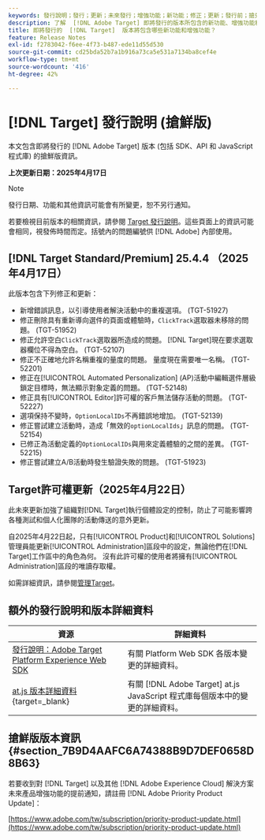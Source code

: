 ```yaml
---
keywords: 發行說明；發行；更新；未來發行；增強功能；新功能；修正；更新；發行前；搶先使用
description: 了解  [!DNL Adobe Target] 即將發行的版本所包含的新功能、增強功能和修正，其中包括 SDK、API 和 JavaScript 程式庫。
title: 即將發行的  [!DNL Target]  版本將包含哪些新功能和增強功能？
feature: Release Notes
exl-id: f2783042-f6ee-4f73-b487-ede11d55d530
source-git-commit: cd25bda52b7a1b916a73ca5e531a7134ba8cef4e
workflow-type: tm+mt
source-wordcount: '416'
ht-degree: 42%

---
```


# [!DNL Target] 發行說明 (搶鮮版)

本文包含即將發行的 [!DNL Adobe Target] 版本 (包括 SDK、API 和 JavaScript 程式庫) 的搶鮮版資訊。

**上次更新日期：2025年4月17日**

>[!NOTE]
>
>發行日期、功能和其他資訊可能會有所變更，恕不另行通知。
>
>若要檢視目前版本的相關資訊，請參閱 [Target 發行說明](release-notes.md)。這些頁面上的資訊可能會相同，視發佈時間而定。括號內的問題編號供 [!DNL Adobe] 內部使用。

## [!DNL Target Standard/Premium] 25.4.4 （2025年4月17日）

此版本包含下列修正和更新：

* 新增錯誤訊息，以引導使用者解決活動中的重複選項。 (TGT-51927)
* 修正刪除具有重新導向選件的頁面或體驗時，`ClickTrack`選取器未移除的問題。 (TGT-51952)
* 修正允許空白`ClickTrack`選取器所造成的問題。 [!DNL Target]現在要求選取器欄位不得為空白。 (TGT-52107)
* 修正不正確地允許名稱重複的量度的問題。 量度現在需要唯一名稱。 (TGT-52201)
* 修正在[!UICONTROL Automated Personalization] (AP)活動中編輯選件層級鎖定目標時，無法顯示對象定義的問題。 (TGT-52148)
* 修正具有[!UICONTROL Editor]許可權的客戶無法儲存活動的問題。 (TGT-52227)
* 選項保持不變時，`OptionLocalIDs`不再錯誤地增加。 (TGT-52139)
* 修正嘗試建立活動時，造成「無效的`optionLocalIds`」訊息的問題。 (TGT-52154)
* 已修正為活動定義的`OptionLocalIDs`與用來定義體驗的之間的差異。 (TGT-52215)
* 修正嘗試建立A/B活動時發生驗證失敗的問題。 (TGT-51923)

## Target許可權更新（2025年4月22日）

此未來更新加強了組織對[!DNL Target]執行個體設定的控制，防止了可能影響跨各種測試和個人化團隊的活動傳送的意外更新。

自2025年4月22日起，只有[!UICONTROL Product]和[!UICONTROL Solutions]管理員能更新[!UICONTROL Administration]區段中的設定，無論他們在[!DNL Target]工作區中的角色為何。 沒有此許可權的使用者將擁有[!UICONTROL Administration]區段的唯讀存取權。

如需詳細資訊，請參閱[管理Target](/help/main/administrating-target/start-target.md)。

## 額外的發行說明和版本詳細資料

| 資源 | 詳細資料 |
|--- |--- |
| [發行說明：Adobe Target Platform Experience Web SDK](https://experienceleague.adobe.com/docs/experience-platform/edge/release-notes.html?lang=zh-Hant) | 有關 Platform Web SDK 各版本變更的詳細資料。 |
| [at.js 版本詳細資料](https://experienceleague.adobe.com/docs/target-dev/developer/client-side/at-js-implementation/target-atjs-versions.html){target=_blank} | 有關 [!DNL Adobe Target] at.js JavaScript 程式庫每個版本中的變更的詳細資料。 |

## 搶鮮版版本資訊 {#section_7B9D4AAFC6A74388B9D7DEF0658D8B63}

若要收到對 [!DNL Target] 以及其他 [!DNL Adobe Experience Cloud] 解決方案未來產品增強功能的提前通知，請註冊 [!DNL Adobe Priority Product Update]：

[https://www.adobe.com/tw/subscription/priority-product-update.html](https://www.adobe.com/tw/subscription/priority-product-update.html)

